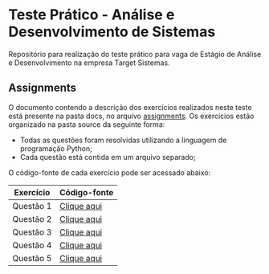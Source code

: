 # Teste Prático - Análise e Desenvolvimento de Sistemas

Repositório para realização do teste prático para vaga de Estágio de Análise e Desenvolvimento na empresa Target Sistemas.

## Assignments

O documento contendo a descrição dos exercícios realizados neste teste está presente na pasta docs, no arquivo [assignments](docs/assignments.md). Os exercícios estão organizado na pasta source da seguinte forma:

* Todas as questões foram resolvidas utilizando a linguagem de programação Python;
* Cada questão está contida em um arquivo separado;

O código-fonte de cada exercício pode ser acessado abaixo:

Exercício | Código-fonte
----------|------------
Questão 1 | [Clique aqui]()
Questão 2 | [Clique aqui]()
Questão 3 | [Clique aqui]()
Questão 4 | [Clique aqui]()
Questão 5 | [Clique aqui]()